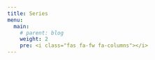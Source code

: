 ```yaml
---
title: Series
menu:
  main:
    # parent: blog
    weight: 2
    pre: <i class="fas fa-fw fa-columns"></i>
---
```

